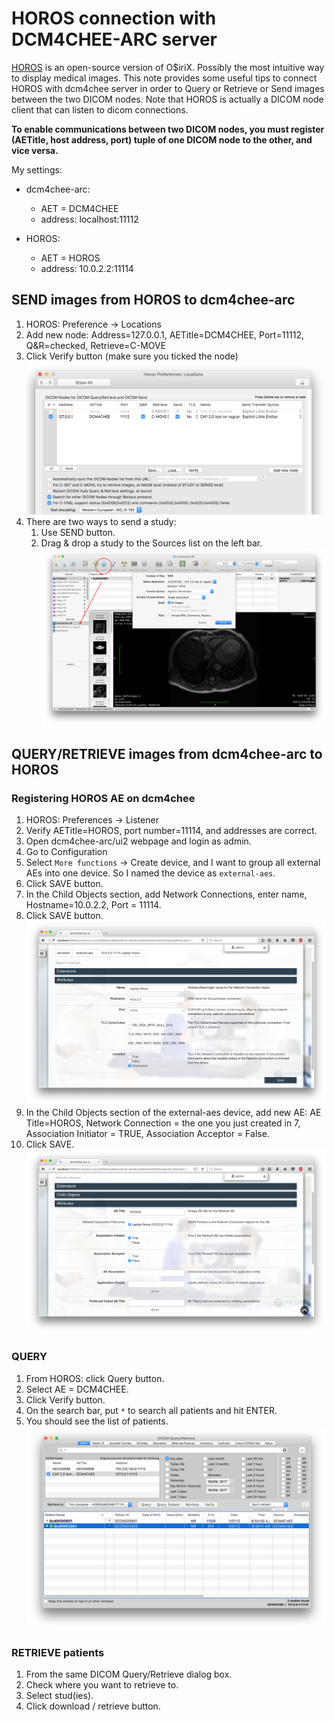 # HOROS connection with DCM4CHEE-ARC server

[HOROS](https://www.horosproject.org/) is an open-source version of O$iriX. Possibly the most intuitive way to display medical images. This note provides some useful tips to connect HOROS with dcm4chee server in order to Query or Retrieve or Send images between the two DICOM nodes. Note that HOROS is actually a DICOM node client that can listen to dicom connections.

**To enable communications between two DICOM nodes, you must register (AETitle, host address, port) tuple of one DICOM node to the other, and vice versa.**

My settings:

* dcm4chee-arc:
  * AET = DCM4CHEE
  * address: localhost:11112

* HOROS:
  * AET = HOROS
  * address: 10.0.2.2:11114

## SEND images from HOROS to dcm4chee-arc

1. HOROS: Preference -> Locations
2. Add new node: Address=127.0.0.1, AETitle=DCM4CHEE, Port=11112, Q&R=checked, Retrieve=C-MOVE
3. Click Verify button (make sure you ticked the node)
   ![HOROS location preference](.imgs/horos-locations.png)
4. There are two ways to send a study:
   1. Use SEND button.
   2. Drag & drop a study to the Sources list on the left bar.
   ![HOROS SEND](.imgs/horos-send.png)


## QUERY/RETRIEVE images from dcm4chee-arc to HOROS

### Registering HOROS AE on dcm4chee

1. HOROS: Preferences -> Listener
2. Verify AETitle=HOROS, port number=11114, and addresses are correct.
3. Open dcm4chee-arc/ui2 webpage and login as admin.
4. Go to Configuration
5. Select `More functions` -> Create device, and I want to group all external AEs into one device. So I named the device as `external-aes`.
6. Click SAVE button.
7. In the Child Objects section, add Network Connections, enter name, Hostname=10.0.2.2, Port = 11114.
8. Click SAVE button.
   ![dcm4chee-arc new network connection](.imgs/dcm4chee-arc-network-connection.png)
7. In the Child Objects section of the external-aes device, add new AE: AE Title=HOROS, Network Connection = the one you just created in 7, Association Initiator = TRUE, Association Acceptor = False.
8. Click SAVE.
   ![dcm4chee-arc new ae](.imgs/dcm4chee-arc-new-ae.png)

### QUERY

1. From HOROS: click Query button.
2. Select AE = DCM4CHEE.
3. Click Verify button.
4. On the search bar, put `*` to search all patients and hit ENTER.
5. You should see the list of patients.
![HOROS QR dialog](.imgs/horos-qrdialog.png)

### RETRIEVE patients

1. From the same DICOM Query/Retrieve dialog box.
2. Check where you want to retrieve to.
3. Select stud(ies).
4. Click download / retrieve button.
